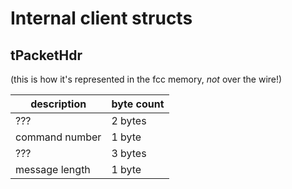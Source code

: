 # Internal client structs

## tPacketHdr
(this is how it's represented in the fcc memory, _not_ over the wire!)


| description | byte count |
| ----------- | ---------- |
| ??? | 2 bytes |
| command number | 1 byte |
| ??? | 3 bytes |
| message length | 1 byte |